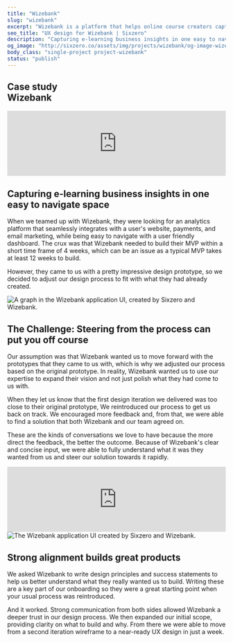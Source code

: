 ```yaml
---
title: "Wizebank"
slug: "wizebank"
excerpt: "Wizebank is a platform that helps online course creators capture their e-learning business insights in one easy to navigate work space."
seo_title: "UX design for Wizebank | Sixzero"
description: "Capturing e-learning business insights in one easy to navigate space"
og_image: "http://sixzero.co/assets/img/projects/wizebank/og-image-wizebank.png"
body_class: "single-project project-wizebank"
status: "publish"
---
```


<section class="project-header">
  <div class="project-header_copy">
    <h1>Case study <br /><span class="highlight">Wizebank</span></h1>
  </div>
</section>

<section class="project-video project-video--wizebank-intro">
  <div class="embed-container">
    <iframe src="https://player.vimeo.com/video/692217215?h=c3f78504a3?api=1&background=1" width="100%" height="auto" frameborder="0" webkitallowfullscreen mozallowfullscreen allowfullscreen></iframe>
  </div>
</section>

<section class="project-content">
  <div class="project-content_copy">
    <h2 class="h4">Capturing e-learning business insights in one easy to navigate space</h2>
    <p>When we teamed up with Wizebank, they were looking for an analytics platform that seamlessly integrates with a user's website, payments, and email marketing, while being easy to navigate with a user friendly dashboard. The crux was that Wizebank needed to build their MVP within a short time frame of 4 weeks, which can be an issue as a typical MVP takes at least 12 weeks to build.</p>
    <p>However, they came to us with a pretty impressive design prototype, so we decided to adjust our design process to fit with what they had already created.</p>
  </div>
  <div class="project-content_image project-content_image--full-width">
    <img src="/images/projects/wizebank/wizebank-graph.png" alt="A graph in the Wizebank application UI, created by Sixzero and Wizebank." />
  </div>
</section>

<section class="project-content">
  <div class="project-content_copy">
    <h2 class="h4">The Challenge: Steering from the process can put you off course</h2>
    <p>Our assumption was that Wizebank wanted us to move forward with the prototypes that they came to us with, which is why we adjusted our process based on the original prototype. In reality, Wizebank wanted us to use our expertise to expand their vision and not just polish what they had come to us with.</p>
    <p>When they let us know that the first design iteration we delivered was too close to their original prototype, We reintroduced our process to get us back on track. We encouraged more feedback and, from that, we were able to find a solution that both Wizebank and our team agreed on.</p>
    <p>These are the kinds of conversations we love to have because the more direct the feedback, the better the outcome. Because of Wizebank's clear and concise input, we were able to fully understand what it was they wanted from us and steer our solution towards it rapidly.</p>
  </div>
  <div class="project-video project-video--full-width project-video--wizebank-ui">
    <div class="embed-container">
      <iframe src="https://player.vimeo.com/video/664002062?h=8f0bb32fe0?api=1&background=1" width="100%" height="auto" frameborder="0" webkitallowfullscreen mozallowfullscreen allowfullscreen></iframe>
    </div>
  </div>
</section>

<section class="ping-pong ping-pong--image-right">
  <div class="ping-pong_image">
    <img src="/images/projects/wizebank/wizebank-strong-alignment.png" alt="The Wizebank application UI created by Sixzero and Wizebank." />
  </div>
  <div class="ping-pong_copy">
    <h2 class="h4">Strong alignment builds great products</h2>
    <p>We asked Wizebank to write design principles and success statements to help us better understand what they really wanted us to build. Writing these are a key part of our onboarding so they were a great starting point when your usual process was reintroduced.</p>
    <p>And it worked. Strong communication from both sides allowed Wizebank a deeper trust in our design process. We then expanded our initial scope, providing clarity on what to build and why. From there we were able to move from a second iteration wireframe to a near-ready UX design in just a week.</p>
  </div>
</section>
